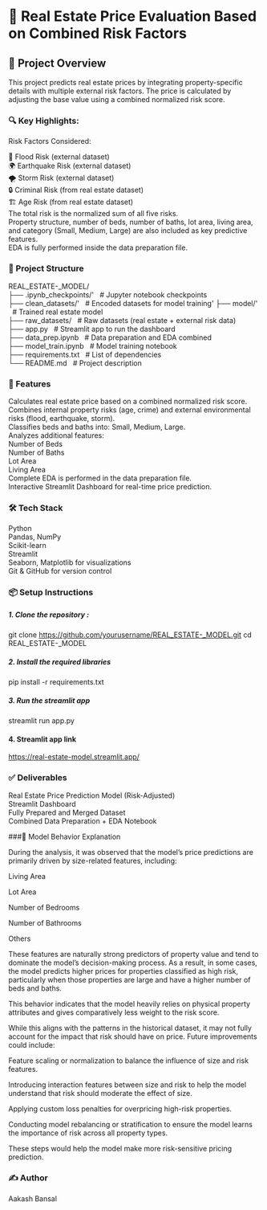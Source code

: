 # 🏡 Real Estate Price Evaluation Based on Combined Risk Factors


## 📄 Project Overview

This project predicts real estate prices by integrating property-specific details with multiple external risk factors. The price is calculated by adjusting the base value using a combined normalized risk score.

### 🔍 Key Highlights:

Risk Factors Considered:

🌊 Flood Risk (external dataset)  
🌍 Earthquake Risk (external dataset)  
🌪️ Storm Risk (external dataset)  
🔒 Criminal Risk (from real estate dataset)  
🏗️ Age Risk (from real estate dataset)  
The total risk is the normalized sum of all five risks.  
Property structure, number of beds, number of baths, lot area, living area, and category (Small, Medium, Large) are also included as key predictive features.  
EDA is fully performed inside the data preparation file.  

### 📂 Project Structure

REAL_ESTATE-_MODEL/  
├── .ipynb_checkpoints/' &nbsp;       # Jupyter notebook checkpoints  
├── clean_datasets/'     &nbsp;         # Encoded datasets for model training'
├── model/'                 &nbsp;      # Trained real estate model  
├── raw_datasets/        &nbsp;      # Raw datasets (real estate + external risk data)  
├── app.py                &nbsp;   # Streamlit app to run the dashboard  
├── data_prep.ipynb    &nbsp;      # Data preparation and EDA combined  
├── model_train.ipynb    &nbsp;    # Model training notebook  
├── requirements.txt    &nbsp;     # List of dependencies  
└── README.md           &nbsp;     # Project description  

### 🚀 Features

Calculates real estate price based on a combined normalized risk score.  
Combines internal property risks (age, crime) and external environmental risks (flood, earthquake, storm).  
Classifies beds and baths  into: Small, Medium, Large.  
Analyzes additional features:  
Number of Beds  
Number of Baths  
Lot Area  
Living Area  
Complete EDA is performed in the data preparation file.  
Interactive Streamlit Dashboard for real-time price prediction.  

### 🛠️ Tech Stack

Python  
Pandas, NumPy  
Scikit-learn  
Streamlit  
Seaborn, Matplotlib for visualizations  
Git & GitHub for version control  

### 📦 Setup Instructions

##### 1. Clone the repository :

   git clone https://github.com/yourusername/REAL_ESTATE-_MODEL.git
   cd REAL_ESTATE-_MODEL
   
##### 2. Install the required libraries

   pip install -r requirements.txt

##### 3. Run the streamlit app

   streamlit run app.py  

####  4. Streamlit app link  

   https://real-estate-model.streamlit.app/  

### ✅ Deliverables
Real Estate Price Prediction Model (Risk-Adjusted)  
Streamlit Dashboard  
Fully Prepared and Merged Dataset  
Combined Data Preparation + EDA Notebook  


###📝 Model Behavior Explanation


During the analysis, it was observed that the model’s price predictions are primarily driven by size-related features, including:

Living Area

Lot Area

Number of Bedrooms

Number of Bathrooms

Others

These features are naturally strong predictors of property value and tend to dominate the model’s decision-making process. As a result, in some cases, the model predicts higher prices for properties classified as high risk, particularly when those properties are large and have a higher number of beds and baths.

This behavior indicates that the model heavily relies on physical property attributes and gives comparatively less weight to the risk score.

While this aligns with the patterns in the historical dataset, it may not fully account for the impact that risk should have on price. Future improvements could include:

Feature scaling or normalization to balance the influence of size and risk features.

Introducing interaction features between size and risk to help the model understand that risk should moderate the effect of size.

Applying custom loss penalties for overpricing high-risk properties.

Conducting model rebalancing or stratification to ensure the model learns the importance of risk across all property types.

These steps would help the model make more risk-sensitive pricing prediction.


### ✍️ Author

Aakash Bansal




